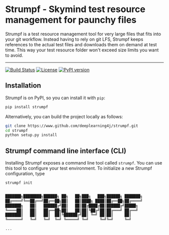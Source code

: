 # Strumpf - Skymind test resource management for paunchy files

Strumpf is a test resource management tool for very large files that fits into your git workflow.
Instead having to rely on git LFS, Strumpf keeps references to the actual test files and downloads
them on demand at test time. This way your test resource folder won't exceed size limits you want
to avoid.

---------

[![Build Status](https://jenkins.ci.skymind.io/buildStatus/icon?job=deeplearing4j/strumpf/master)](https://jenkins.ci.skymind.io/blue/organizations/jenkins/deeplearing4j%2Fstrumpf/activity)
[![License](https://img.shields.io/badge/License-Apache%202.0-blue.svg)](https://github.com/deeplearning4j/strumpf/blob/master/LICENSE)
[![PyPI version](https://badge.fury.io/py/strumpf.svg)](https://badge.fury.io/py/strumpf)

## Installation

Strumpf is on PyPI, so you can install it with `pip`:

```bash
pip install strumpf
```

Alternatively, you can build the project locally as follows:

```bash
git clone https://www.github.com/deeplearning4j/strumpf.git
cd strumpf
python setup.py install
```

## Strumpf command line interface (CLI)

Installing Strumpf exposes a command line tool called `strumpf`. You can use this tool to configure
your test environment. To initialize a new Strumpf configuration, type

```bash
strumpf init


███████╗████████╗██████╗ ██╗   ██╗███╗   ███╗██████╗ ███████╗
██╔════╝╚══██╔══╝██╔══██╗██║   ██║████╗ ████║██╔══██╗██╔════╝
███████╗   ██║   ██████╔╝██║   ██║██╔████╔██║██████╔╝█████╗  
╚════██║   ██║   ██╔══██╗██║   ██║██║╚██╔╝██║██╔═══╝ ██╔══╝  
███████║   ██║   ██║  ██║╚██████╔╝██║ ╚═╝ ██║██║     ██║
╚══════╝   ╚═╝   ╚═╝  ╚═╝ ╚═════╝ ╚═╝     ╚═╝╚═╝     ╚═╝

...
```